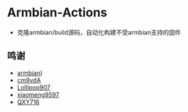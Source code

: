 # Armbian-Actions  
- 克隆armbian/build源码，自动化构建不受armbian支持的固件

## 鸣谢  
- [armbian](https://github.com/armbian/build))
- [cm9vdA](https://github.com/cm9vdA/build-armbian)
- [Lollipop907](https://github.com/Lollipop907)
- [xiaomeng9597](https://github.com/xiaomeng9597/iStoreOS-For-RK33XX)
- [QXY716](https://github.com/QXY716/Fine3399-rk3399-armbian)
